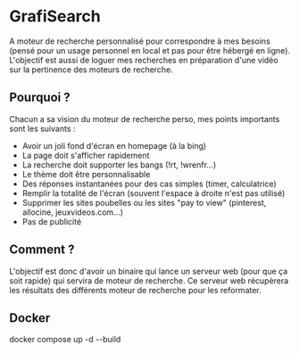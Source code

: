 # GrafiSearch

A moteur de recherche personnalisé pour correspondre à mes besoins (pensé pour un usage personnel en local et pas pour être hébergé en ligne).
L'objectif est aussi de loguer mes recherches en préparation d'une vidéo sur la pertinence des moteurs de recherche.

## Pourquoi ?

Chacun a sa vision du moteur de recherche perso, mes points importants sont les suivants :

- Avoir un joli fond d'écran en homepage (à la bing)
- La page doit s'afficher rapidement
- La recherche doit supporter les bangs (!rt, !wrenfr...)
- Le thème doit être personnalisable
- Des réponses instantanées pour des cas simples (timer, calculatrice)
- Remplir la totalité de l'écran (souvent l'espace à droite n'est pas utilisé)
- Supprimer les sites poubelles ou les sites "pay to view" (pinterest, allocine, jeuxvideos.com...)
- Pas de publicité

## Comment ?

L'objectif est donc d'avoir un binaire qui lance un serveur web (pour que ça soit rapide) qui servira de moteur de recherche.
Ce serveur web récupèrera les résultats des différents moteur de recherche pour les reformater.

## Docker

docker compose up -d --build
